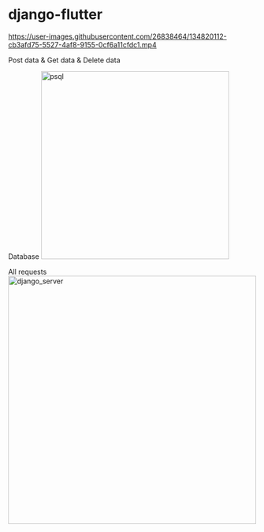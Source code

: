 # django-flutter

https://user-images.githubusercontent.com/26838464/134820112-cb3afd75-5527-4af8-9155-0cf6a11cfdc1.mp4

Post data & Get data & Delete data

Database
<img width="381" alt="psql" src="https://user-images.githubusercontent.com/26838464/134820122-f1470d24-c232-40f6-8854-f1ca55b8371f.png">

All requests
<img width="503" alt="django_server" src="https://user-images.githubusercontent.com/26838464/134820123-ac33d9a1-d6f5-4b0f-891e-e4d0f004b770.png">
